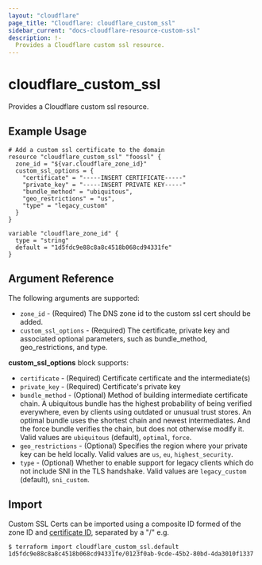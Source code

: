 ```yaml
---
layout: "cloudflare"
page_title: "Cloudflare: cloudflare_custom_ssl"
sidebar_current: "docs-cloudflare-resource-custom-ssl"
description: !-
  Provides a Cloudflare custom ssl resource.
---
```


# cloudflare_custom_ssl

Provides a Cloudflare custom ssl resource.

## Example Usage

```hcl
# Add a custom ssl certificate to the domain
resource "cloudflare_custom_ssl" "foossl" {
  zone_id = "${var.cloudflare_zone_id}"
  custom_ssl_options = {
    "certificate" = "-----INSERT CERTIFICATE-----"
    "private_key" = "-----INSERT PRIVATE KEY-----"
    "bundle_method" = "ubiquitous",
    "geo_restrictions" = "us",
    "type" = "legacy_custom"
  }
}

variable "cloudflare_zone_id" {
  type = "string"
  default = "1d5fdc9e88c8a8c4518b068cd94331fe"
}
```

## Argument Reference

The following arguments are supported:

* `zone_id` - (Required) The DNS zone id to the custom ssl cert should be added.
* `custom_ssl_options` - (Required) The certificate, private key and associated optional parameters, such as bundle_method, geo_restrictions, and type.

**custom_ssl_options** block supports:

* `certificate` - (Required) Certificate certificate and the intermediate(s)
* `private_key` - (Required) Certificate's private key
* `bundle_method` - (Optional) Method of building intermediate certificate chain. A ubiquitous bundle has the highest probability of being verified everywhere, even by clients using outdated or unusual trust stores. An optimal bundle uses the shortest chain and newest intermediates. And the force bundle verifies the chain, but does not otherwise modify it. Valid values are `ubiquitous` (default), `optimal`, `force`.
* `geo_restrictions` - (Optional) Specifies the region where your private key can be held locally. Valid values are `us`, `eu`, `highest_security`.
* `type` - (Optional) Whether to enable support for legacy clients which do not include SNI in the TLS handshake. Valid values are `legacy_custom` (default), `sni_custom`.

## Import

Custom SSL Certs can be imported using a composite ID formed of the zone ID and [certificate ID](https://api.cloudflare.com/#custom-ssl-for-a-zone-properties),
separated by a "/" e.g.

```
$ terraform import cloudflare_custom_ssl.default 1d5fdc9e88c8a8c4518b068cd94331fe/0123f0ab-9cde-45b2-80bd-4da3010f1337
```
